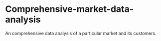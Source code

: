 # Comprehensive-market-data-analysis
An comprehensive data analysis of a particular market and its customers.
